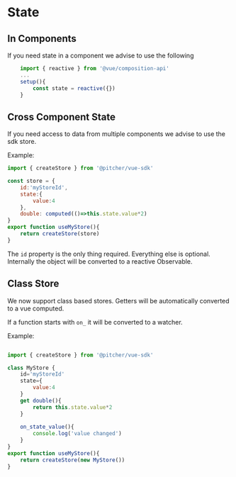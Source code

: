 State
==

In Components
---

If you need state in a component we advise to use the following

```javascript
    import { reactive } from '@vue/composition-api'
    ...
    setup(){
        const state = reactive({})
    }
```

Cross Component State
---

If you need access to data from multiple components we advise to 
use the sdk store.

Example:
```javascript
import { createStore } from '@pitcher/vue-sdk'

const store = {
    id:'myStoreId',
    state:{
        value:4
    },
    double: computed(()=>this.state.value*2)
}
export function useMyStore(){
    return createStore(store)
}

```

The `id` property is the only thing required. Everything else is optional. Internally the object
will be converted to a reactive Observable.

Class Store
---

We now support class based stores. Getters will be automatically converted
to a vue computed.

If a function starts with `on_` it will be converted to a watcher.

Example:

```javascript

import { createStore } from '@pitcher/vue-sdk'

class MyStore {
    id='myStoreId'
    state={
        value:4
    }
    get double(){
        return this.state.value*2
    }
    
    on_state_value(){
        console.log('value changed')
    }
}
export function useMyStore(){
    return createStore(new MyStore())
}
```




